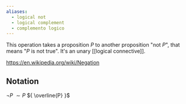 ```yaml
---
aliases:
  - logical not
  - logical complement
  - complemento logico
---
```

This operation takes a proposition ${ P }$ to another proposition "not ${ P }$", that means "${ P }$ is not true".
It's an unary [[logical connective]].

https://en.wikipedia.org/wiki/Negation

## Notation

${ \neg P }$
${ \sim P }$
${ \overline{P} }$